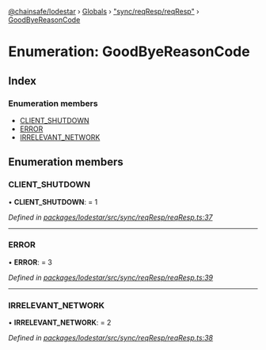 [@chainsafe/lodestar](../README.md) › [Globals](../globals.md) › ["sync/reqResp/reqResp"](../modules/_sync_reqresp_reqresp_.md) › [GoodByeReasonCode](_sync_reqresp_reqresp_.goodbyereasoncode.md)

# Enumeration: GoodByeReasonCode

## Index

### Enumeration members

* [CLIENT_SHUTDOWN](_sync_reqresp_reqresp_.goodbyereasoncode.md#client_shutdown)
* [ERROR](_sync_reqresp_reqresp_.goodbyereasoncode.md#error)
* [IRRELEVANT_NETWORK](_sync_reqresp_reqresp_.goodbyereasoncode.md#irrelevant_network)

## Enumeration members

###  CLIENT_SHUTDOWN

• **CLIENT_SHUTDOWN**: = 1

*Defined in [packages/lodestar/src/sync/reqResp/reqResp.ts:37](https://github.com/ChainSafe/lodestar/blob/0af429ee6/packages/lodestar/src/sync/reqResp/reqResp.ts#L37)*

___

###  ERROR

• **ERROR**: = 3

*Defined in [packages/lodestar/src/sync/reqResp/reqResp.ts:39](https://github.com/ChainSafe/lodestar/blob/0af429ee6/packages/lodestar/src/sync/reqResp/reqResp.ts#L39)*

___

###  IRRELEVANT_NETWORK

• **IRRELEVANT_NETWORK**: = 2

*Defined in [packages/lodestar/src/sync/reqResp/reqResp.ts:38](https://github.com/ChainSafe/lodestar/blob/0af429ee6/packages/lodestar/src/sync/reqResp/reqResp.ts#L38)*
